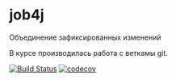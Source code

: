 # job4j
Объединение зафиксированных изменений

В курсе производилась работа с веткамы git.

[![Build Status](https://travis-ci.org/DenisViskov/job4j.svg?branch=master)](https://travis-ci.org/DenisViskov/job4j)
[![codecov](https://codecov.io/gh/DenisViskov/job4j/branch/master/graph/badge.svg)](https://codecov.io/gh/DenisViskov/job4j)